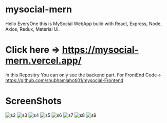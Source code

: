 # mysocial-mern
Hello EveryOne this is MySocial WebApp build with React, Express, Node, Axios, Redux, Material Ui.
# Click here => https://mysocial-mern.vercel.app/
In this Repositry You can only see the backend part.
For FrontEnd Code-> https://github.com/shubhamlahoti01/mysocial-Frontend

# ScreenShots
![s2](https://user-images.githubusercontent.com/90613166/215328905-c3eedb83-c15d-4f64-85c2-d30b6460a828.jpg)
![s3](https://user-images.githubusercontent.com/90613166/215328919-ab0adde4-ce6d-4d9e-a31c-4f70ab829f81.jpg)
![s4](https://user-images.githubusercontent.com/90613166/215328922-9c5dbd06-7cfa-41b8-a73e-e5aafabe11a4.jpg)
![s5](https://user-images.githubusercontent.com/90613166/215328926-88f705ec-9614-4cd7-94e7-d4c319e4b776.jpg)
![s6](https://user-images.githubusercontent.com/90613166/215328932-bace1af2-c0f1-4271-8610-2995372ac232.jpg)
![s7](https://user-images.githubusercontent.com/90613166/215328936-8b288509-9d02-49e9-a119-f1b6e6667cf9.jpg)
![s8](https://user-images.githubusercontent.com/90613166/215328939-4cf6c021-4c46-44a2-a811-c1935962d882.jpg)
![s9](https://user-images.githubusercontent.com/90613166/215328946-ae2dcd06-a962-4798-9990-e660c53561b1.jpg)

